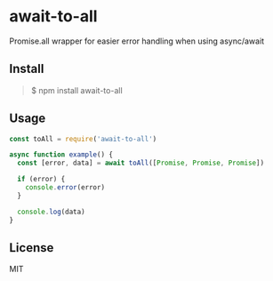 # await-to-all

Promise.all wrapper for easier error handling when using async/await

## Install

> \$ npm install await-to-all

## Usage

```javascript
const toAll = require('await-to-all')

async function example() {
  const [error, data] = await toAll([Promise, Promise, Promise])

  if (error) {
    console.error(error)
  }

  console.log(data)
}
```

## License

MIT

